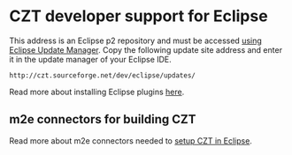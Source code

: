# CZT developer support for Eclipse

This address is an Eclipse p2 repository and must be accessed
[using Eclipse Update Manager][eclipse-update].
Copy the following update site address and enter it in the update manager of your Eclipse IDE.

    http://czt.sourceforge.net/dev/eclipse/updates/

Read more about installing Eclipse plugins [here][eclipse-update].

[eclipse-update]: http://www.vogella.com/articles/Eclipse/article.html#plugin_installation

## m2e connectors for building CZT

Read more about m2e connectors needed to [setup CZT in Eclipse][setup-eclipse].

[setup-eclipse]: ../index.html#m2e_connectors_for_CZT_build
